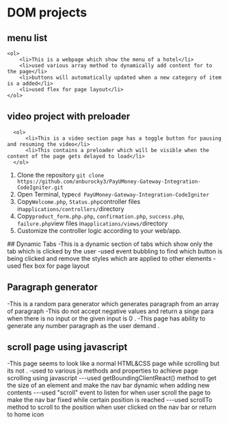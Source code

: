 # DOM projects 

## menu list
    <ol>
        <li>This is a webpage which show the menu of a hotel</li>
        <li>used various array method to dynamically add content for to the page</li>
        <li>buttons will automatically updated when a new category of item is a added</li>
        <li>used flex for page layout</li>
    </ol>

## video project with preloader
      <ol>
          <li>This is a video section page has a toggle button for pausing and resuming the video</li>
          <li>This contains a preloader which will be visible when the content of the page gets delayed to load</li>
      </ol>

<ol>
		<li> Clone the repository <code>git clone https://github.com/anburocky3/PayUMoney-Gateway-Integration-CodeIgniter.git</code> </li>
		<li> Open Terminal, type<code>cd PayUMoney-Gateway-Integration-CodeIgniter</code> </li>
		<li> Copy<code>Welcome.php</code>, <code>Status.php</code>controller files in<code>applications/controllers/</code>directory</li>
		<li> Copy<code>product_form.php.php</code>, <code>confirmation.php</code>, <code>success.php</code>, <code>failure.php</code>view files in<code>applications/views/</code>directory</li>
		<li> Customize the controller logic according to your web/app. </li>
	</ol>	
## Dynamic Tabs
-This is a dynamic section of tabs which show only the tab which is clicked by the user
-used event bubbling to find which button is being clicked and remove the styles which are applied to other elements
-used flex box for page layout

## Paragraph generator
-This is a random para generator which generates paragraph from an array of paragraph
-This do not accept negative values and return a singe para when there is no input or the given input is 0 .
-This page has ability to generate any number paragraph as the user demand .

## scroll page using javascript
-This page seems to look like a normal HTML&CSS page while scrolling but its not .
-used to various js methods and properties to achieve page scrolling using javascript
---used getBoundingClientReact() method to get the size of an element and make the nav bar dynamic when adding new contents
---used "scroll" event to listen for when user scroll the page to make the nav bar fixed while certain position is reached
---used scrollTo method to scroll to the position when user clicked on the nav bar or return to home icon
